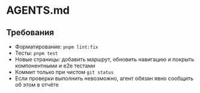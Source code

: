 # AGENTS.md

## Требования

- Форматирование: `pnpm lint:fix`
- Тесты: `pnpm test`
- Новые страницы: добавить маршрут, обновить навигацию и покрыть компонентными и e2e тестами
- Коммит только при чистом `git status`
- Если проверки выполнить невозможно, агент обязан явно сообщить об этом в отчёте
